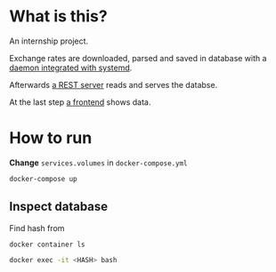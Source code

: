 # What is this?

An internship project.

Exchange rates are downloaded, parsed and saved in database with a [daemon integrated with systemd](https://github.com/eugercek/Currency-Worker).

Afterwards [a REST server](https://github.com/eugercek/Currency-REST-API) reads and serves the databse.

At the last step [a frontend](https://github.com/eugercek/Currency-Frontend) shows data.

# How to run

**Change** `services.volumes` in `docker-compose.yml`

```sh
docker-compose up
```

## Inspect database

Find hash from

```sh
docker container ls
```

```sh
docker exec -it <HASH> bash
```
